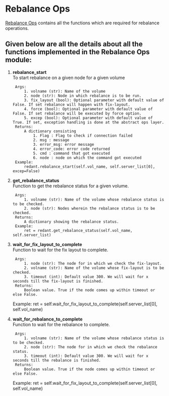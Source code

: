 # Rebalance Ops

[Rebalance Ops](../../../common/ops/gluster_ops/rebalance_ops.py) contains all the functions which are required for rebalance operations.

## Given below are all the details about all the functions implemented in the Rebalance Ops module:

1) **rebalance_start**<br>
        To start rebalance on a given node for a given volume

        Args:
            1. volname (str): Name of the volume
            2. node (str): Node in which rebalance is to be run.
            3. fix_layout (bool): Optional parameter with default value of False. If set rebalance will happen with fix-layout.
            4. force (bool): Optional parameter with default value of False. If set rebalance will be executed by force option.
            5. excep (bool): Optional parameter with default value of True. If set, exception handling is done at the abstract ops layer.
        Returns:
            A dictionary consisting
                1. Flag : Flag to check if connection failed
                2. msg : message
                3. error_msg: error message
                4. error_code: error code returned
                5. cmd : command that got executed
                6. node : node on which the command got executed
        Example:
            redant.rebalance_start(self.vol_name, self.server_list[0], excep=False)

2) **get_rebalance_status**<br>
        Function to get the rebalance status for a given volume.

        Args:
            1. volname (str): Name of the volume whose rebalance status is to be checked.
            2. node (str): Nodes wherein the rebalance status is to be checked.
        Returns:
            A dictionary showing the rebalance status.
        Example:
            ret = redant.get_rebalance_status(self.vol_name, self.server_list)

3) **wait_for_fix_layout_to_complete**<br>
        Function to wait for the fix layout to complete.

        Args:
            1. node (str): The node for in which we check the fix-layout.
            2. volname (str): Name of the volume whose fix-layout is to be checked.
            3. timeout (int): Default value 300. We will wait for x seconds till the fix-layout is finished.
        Returns:
            Boolean value. True if the node comes up within timeout or else False.
	Example:
            ret = self.wait_for_fix_layout_to_complete(self.server_list[0], self.vol_name)

4) **wait_for_rebalance_to_complete**<br>
        Function to wait for the rebalance to complete.

        Args:
            1. volname (str): Name of the volume whose rebalance status is to be checked.
            2. node (str): The node for in which we check the rebalance status.
            3. timeout (int): Default value 300. We will wait for x seconds till the rebalance is finished.
        Returns:
            Boolean value. True if the node comes up within timeout or else False.
	Example:
            ret = self.wait_for_fix_layout_to_complete(self.server_list[0], self.vol_name)
